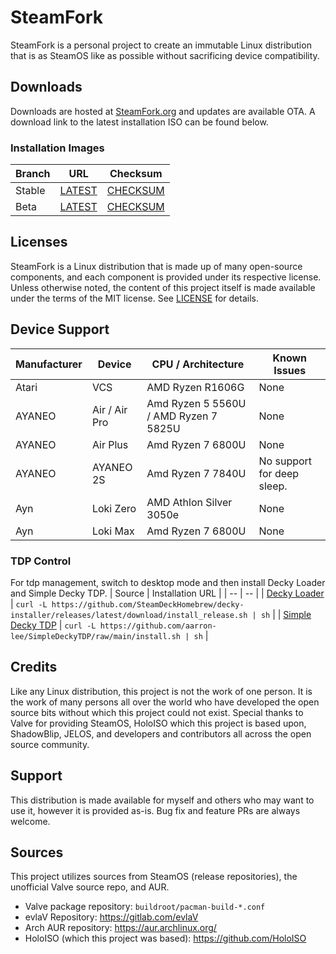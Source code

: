 # SteamFork
SteamFork is a personal project to create an immutable Linux distribution that is as SteamOS like as possible without sacrificing device compatibility.

## Downloads
Downloads are hosted at [SteamFork.org](https://www.steamfork.org/steamfork-images/steamfork-installer/) and updates are available OTA.  A download link to the latest installation ISO can be found below.

### Installation Images
| Branch | URL | Checksum |
| -- | -- | -- |
| Stable | [LATEST](https://www.steamfork.org/steamfork-images/steamfork-installer/steamfork-rel-latest-x86_64.iso) | [CHECKSUM](https://www.steamfork.org/steamfork-images/steamfork-installer/steamfork-rel-latest-x86_64.iso.sha256) |
| Beta | [LATEST](https://www.steamfork.org/steamfork-images/steamfork-installer/steamfork-beta-latest-x86_64.iso) | [CHECKSUM](https://www.steamfork.org/steamfork-images/steamfork-installer/steamfork-beta-latest-x86_64.iso.sha256) |

## Licenses
SteamFork is a Linux distribution that is made up of many open-source components, and each component is provided under its respective license.  Unless otherwise noted, the content of this project itself is made available under the terms of the MIT license.  See [LICENSE](LICENSE) for details.

## Device Support
| Manufacturer | Device | CPU / Architecture | Known Issues |
| -- | -- | -- | -- |
| Atari | VCS | AMD Ryzen R1606G  | None |
| AYANEO | Air / Air Pro | Amd Ryzen 5 5560U / AMD Ryzen 7 5825U | None |
| AYANEO | Air Plus | Amd Ryzen 7 6800U | None |
| AYANEO | AYANEO 2S | Amd Ryzen 7 7840U | No support for deep sleep. |
| Ayn | Loki Zero | AMD Athlon Silver 3050e | None |
| Ayn | Loki Max | Amd Ryzen 7 6800U | None |

### TDP Control
For tdp management, switch to desktop mode and then install Decky Loader and Simple Decky TDP.
| Source | Installation URL |
| -- | -- |
| [Decky Loader](https://github.com/SteamDeckHomebrew/decky-loader) | ```curl -L https://github.com/SteamDeckHomebrew/decky-installer/releases/latest/download/install_release.sh | sh``` |
| [Simple Decky TDP](https://github.com/aarron-lee/SimpleDeckyTDP) | ```curl -L https://github.com/aarron-lee/SimpleDeckyTDP/raw/main/install.sh | sh``` |

## Credits

Like any Linux distribution, this project is not the work of one person.  It is the work of many persons all over the world who have developed the open source bits without which this project could not exist.  Special thanks to Valve for providing SteamOS, HoloISO which this project is based upon, ShadowBlip, JELOS, and developers and contributors all across the open source community.

## Support
This distribution is made available for myself and others who may want to use it, however it is provided as-is.  Bug fix and feature PRs are always welcome.

## Sources
This project utilizes sources from SteamOS (release repositories), the unofficial Valve source repo, and AUR.

* Valve package repository: `buildroot/pacman-build-*.conf`
* evlaV Repository: https://gitlab.com/evlaV
* Arch AUR repository: https://aur.archlinux.org/
* HoloISO (which this project was based): https://github.com/HoloISO
